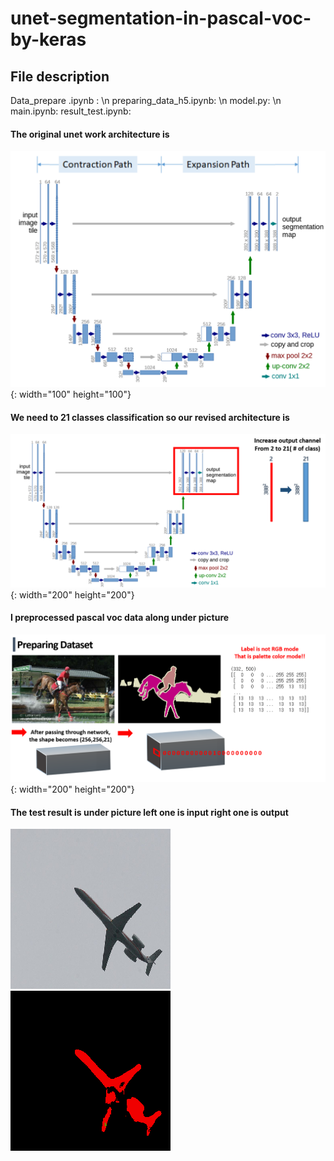 # unet-segmentation-in-pascal-voc-by-keras

## File description
Data_prepare .ipynb : \n
preparing_data_h5.ipynb: \n
model.py: \n
main.ipynb:
result_test.ipynb:


#### The original unet work architecture is 
![1](./read_md/1.png){: width="100" height="100"}



#### We need to 21 classes classification so our revised architecture is 
![2](./read_md/2.png){: width="200" height="200"}



#### I preprocessed pascal voc data along under picture
![3](./read_md/3.png){: width="200" height="200"}


#### The test result is under picture left one is input right one is output
![4](./read_md/4.png) ![5](./read_md/5.png)
